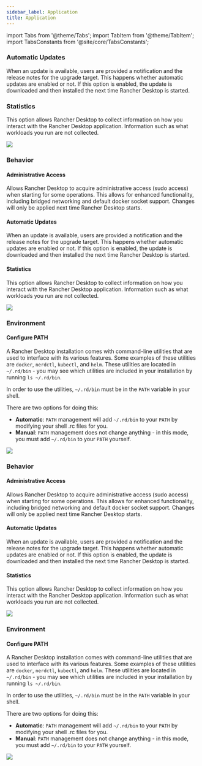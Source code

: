 ```yaml
---
sidebar_label: Application
title: Application
---
```


import Tabs from '@theme/Tabs';
import TabItem from '@theme/TabItem';
import TabsConstants from '@site/core/TabsConstants';

<Tabs groupId="os" defaultValue={TabsConstants.defaultOs}>
<TabItem value="Windows">

### Automatic Updates

When an update is available, users are provided a notification and the release notes for the upgrade target. This happens whether automatic updates are enabled or not. If this option is enabled, the update is downloaded and then installed the next time Rancher Desktop is started.

### Statistics

This option allows Rancher Desktop to collect information on how you interact with the Rancher Desktop application. Information such as what workloads you run are not collected.

![](rd-versioned-asset://preferences/Windows_application.png)

</TabItem>
<TabItem value="macOS">

### Behavior

#### Administrative Access

Allows Rancher Desktop to acquire administrative access (sudo access) when starting for some operations. This allows for enhanced functionality, including bridged networking and default docker socket support. Changes will only be applied next time Rancher Desktop starts.

#### Automatic Updates

When an update is available, users are provided a notification and the release notes for the upgrade target. This happens whether automatic updates are enabled or not. If this option is enabled, the update is downloaded and then installed the next time Rancher Desktop is started.

#### Statistics

This option allows Rancher Desktop to collect information on how you interact with the Rancher Desktop application. Information such as what workloads you run are not collected.

![](rd-versioned-asset://preferences/macOS_application_tabBehavior.png)

### Environment

#### Configure PATH

A Rancher Desktop installation comes with command-line utilities that are used to interface with its various features. Some examples of these utilities are `docker`, `nerdctl`, `kubectl`, and `helm`. These utilities are located in `~/.rd/bin` - you may see which utilities are included in your installation by running `ls ~/.rd/bin`.

In order to use the utilities, `~/.rd/bin` must be in the `PATH` variable in your shell.

There are two options for doing this:

- **Automatic**: `PATH` management will add `~/.rd/bin` to your `PATH` by modifying your shell .rc files for you.
- **Manual**: `PATH` management does not change anything - in this mode, you must add `~/.rd/bin` to your `PATH` yourself.

![](rd-versioned-asset://preferences/macOS_application_tabEnvironment.png)

</TabItem>
<TabItem value="Linux">

### Behavior

#### Administrative Access

Allows Rancher Desktop to acquire administrative access (sudo access) when starting for some operations. This allows for enhanced functionality, including bridged networking and default docker socket support. Changes will only be applied next time Rancher Desktop starts.

#### Automatic Updates

When an update is available, users are provided a notification and the release notes for the upgrade target. This happens whether automatic updates are enabled or not. If this option is enabled, the update is downloaded and then installed the next time Rancher Desktop is started.

#### Statistics

This option allows Rancher Desktop to collect information on how you interact with the Rancher Desktop application. Information such as what workloads you run are not collected.

![](rd-versioned-asset://preferences/Linux_application_tabBehavior.png)

### Environment

#### Configure PATH

A Rancher Desktop installation comes with command-line utilities that are used to interface with its various features. Some examples of these utilities are `docker`, `nerdctl`, `kubectl`, and `helm`. These utilities are located in `~/.rd/bin` - you may see which utilities are included in your installation by running `ls ~/.rd/bin`.

In order to use the utilities, `~/.rd/bin` must be in the `PATH` variable in your shell.

There are two options for doing this:

- **Automatic**: `PATH` management will add `~/.rd/bin` to your `PATH` by modifying your shell .rc files for you.
- **Manual**: `PATH` management does not change anything - in this mode, you must add `~/.rd/bin` to your `PATH` yourself.

![](rd-versioned-asset://preferences/Linux_application_tabEnvironment.png)

</TabItem>
</Tabs>
